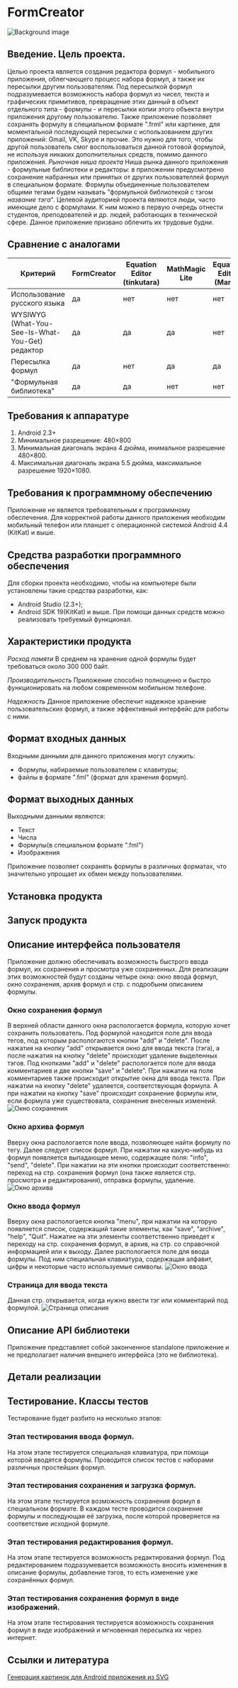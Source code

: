 # FormCreator

![Background image](Images/back.png)

## Введение. Цель проекта.
Целью проекта является создания редактора формул - мобильного приложения, облегчающего процесс набора формул, а также их пересылки другим пользователям. Под пересылкой формул подразумевается возможность набора формул из чисел, текста и графических примитивов, превращение этих данный в объект отдельного типа - формулы - и пересылки копии этого объекта внутри приложения другому пользователю. Также приложение позволяет сохранять формулу в специальном формате ".frml" или картинке, для моментальной последующей пересылки с использованием других приложений: Gmail, VK, Skype и прочие. Это нужно для того, чтобы другой пользователь смог воспользоваться данной готовой формулой, не используя никаких дополнительных средств, помимо данного приложения.
*Рыночная ниша проекта*
Ниша рынка данного приложения - формульные библиотеки и редакторы: в приложении предусмотрено сохранение набранных или принятых от других пользователлей формул в специальном формате. Формулы объединенные пользователем общими тегами будем называть "формульной библиотекой с тэгом *название тэга*". Целевой аудиторией проекта являются люди, часто имеющие дело с формулами. К ним можно в первую очередь отнести студентов, преподователей и др. людей, работающих в технической сфере. Данное приложение призвано облечить их трудовые будни.

## Сравнение с аналогами
|Критерий | FormCreator| Equation Editor (tinkutara) | MathMagic Lite | Equation Editor (Marek)|
|---------|------------|-----------------------------|----------------|------------------------|
|Использование русского языка | да | нет | нет | нет |
|WYSIWYG (What-You-See-Is-What-You-Get) редактор | да | да | да | нет |
|Пересылка формул | да | нет | да | да |
|"Формульная библиотека" | да | да | нет | нет |

## Требования к аппаратуре
1. Android 2.3+
2. Минимальное разрешение: 480×800
3. Минимальная диагональ экрана 4 дюйма, инимальное разрешение 480×800. 
4. Максимальная диагональ экрана 5.5 дюйма, максимальное разрешение 1920×1080.

## Требования к программному обеспечению
Приложение не является требовательным к программному обеспечения. Для корректной работы данного приложения необходим мобильный телефон или планшет с операционной системой Android 4.4  (KitKat) и выше.

## Средства разработки программного обеспечения
Для сборки проекта необходимо, чтобы на компьютере были установлены такие средства разработки, как:
* Android Studio (2.3+);
* Android SDK 19(KitKat) и выше.
При помощи данных средств можно реализовать требуемый функционал.

## Характеристики продукта
*Расход памяти* 
В среднем на хранение одной формулы будет требоваться около 300 000 байт.

*Производительность*
Приложение способно полноценно и быстро функционировать на любом современном мобильном телефоне.

*Надежность*
Данное приложение обеспечит надежное хранение пользовательских формул, а также эффективный интерфейс для работы с ними.

## Формат входных данных
Входными данными для данного приложения могут служить:
* Формулы, набираемые пользователем с клавитуры;
* файлы в формате ".fml" (формат для хранения формул).

## Формат выходных данных
Выходными данными являются:
* Текст
* Числа
* Формулы(в специальном формате ".fml")
* Изображения

Приложение позволяет сохранять формулы в различных форматах, что значительно упрощает их обмен между пользователями.

## Установка продукта


## Запуск продукта


## Описание интерфейса пользователя
Приложение должно обеспечивать возможность быстрого ввода формул, их сохранения и просмотра уже сохраненных. Для реализации этих возможностей будут созданы четыре окна: окно ввода формул, окно сохранения, архив формул и стр. с подробынм описанием формулы.
### Окно сохранения формул 
В верхней области данного окна распологается формула, которую хочет сохранить пользователь. Под формулой находится поле для ввода тегов, под которым распологаются кнопки "add" и "delete". После нажатия на кнопку "add" открывается окно для ввода текста (тэга), а после нажатия на кнопку "delete" происходит удаление выделенных тэгов. Под кнопками "add" и "delete" распологается поле для ввода комментариев и две кнопки "save" и "delete". При нажатии на поле комментариев также происходит открытие окна для ввода текста. При нажатии на кнопку "delete" удаляется, соответствующая формула. А при нажатии на кнопку "save" происходит сохранение формулы или, если формула уже существовала, сохранение внесенных изменеий. 
![Окно сохранения](Images/2.jpg) 
### Окно архива формул 
Вверху окна распологается поле ввода, позволяющее найти формулу по тегу. Далее следует список формул. При нажатии на какую-нибудь из формул появляется выпадающее меню, содержащее поля: "info", "send", "delete". При нажатии на эти кнопки происходит соответственно: переход на стр. сохранения формул (она также является стр. просмотра и редактирования), отправка формулы, удаление. 
![Окно архива](Images/3.jpg) 
### Окно ввода формул 
Вверху окна распологается кнопка "menu", при нажатии на которую появляется список, содержащий такие элементы, как "save", "archive", "help", "Quit". Нажатие на эти элементы соответственно приведет к переходу на стр. сохранения формул, в архив, на стр. со справочной информацией или к выходу. Далее распологается поле для ввода формулы. Под ним специальная клавиатура, содержащая алфавит, цифры и некоторые часто используемые символы. 
![Окно ввода](Images/1.jpg) 
### Страница для ввода текста 
Данная стр. открывается, когда нужно ввести тэг или комментарий под формулой.
![Страница описания](Images/4.jpg)

## Описание API библиотеки
Приложение представляет собой законченное standalone приложение и не предполагает наличия внешнего интерфейса (это не библиотека). 

## Детали реализации


## Тестирование. Классы тестов
Тестирование будет разбито на несколько этапов:
### Этап тестирования ввода формул.
На этом этапе тестируется специальная клавиатура, при помощи которой вводятся формулы. Проводится список тестов с наборами различных простейших формул.
### Этап тестирования сохранения и загрузка формул.
На этом этапе тестируется возможность сохранения формул в специальном формате. В каждом тесте проводится сохранение формулы и последующая её загрузка, после которой проверяется на соответствие исходной формуле.
### Этап тестирования редактирования формул.
На этом этапе тестируется возможность редактирования формул. Под редактированием подразумевается возможность вносить изменения в описание формулы, добавление тэгов, то есть изменение уже сохранённых формул.
### Этап тестирования сохранения формул в виде изображений.
На этом этапе тестирования тестируется возможность сохранения формул в виде изображений и мгновенная пересылка их через интернет.

## Ссылки и литература
[Генерация картинок для Android приложения из SVG](https://m.habrahabr.ru/post/229395/)